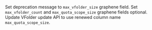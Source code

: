 Set deprecation message to `max_vfolder_size` graphene field.
Set `max_vfolder_count` and `max_quota_scope_size` graphene fields optional.
Update VFolder update API to use renewed column name `max_quota_scope_size`.

